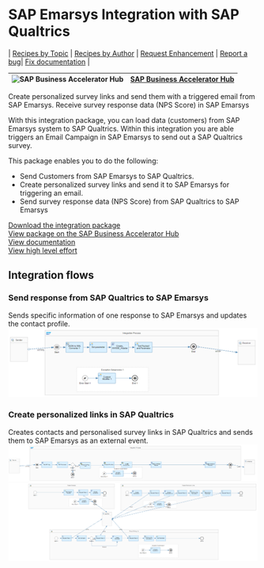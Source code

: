 # SAP Emarsys Integration with SAP Qualtrics 

\| [Recipes by Topic](../../readme.md ) \| [Recipes by Author](../../author.md ) \| [Request Enhancement](https://github.com/SAP-samples/cloud-integration-flow/issues/new?assignees=&labels=Recipe%20Fix,enhancement&template=recipe-request.md&title=Improve%20SAP%20Emarsys%20Integration%20with%20SAP%20Qualtrics) \| [Report a bug](https://github.com/SAP-samples/cloud-integration-flow/issues/new?assignees=&labels=Recipe%20Fix,bug&template=bug_report.md&title=Issue%20with%20SAP%20Emarsys%20Integration%20with%20SAP%20Qualtrics)\| [Fix documentation](https://github.com/SAP-samples/cloud-integration-flow/issues/new?assignees=&labels=Recipe%20Fix,documentation&template=bug_report.md&title=Docu%20fix%20SAP%20Emarsys%20Integration%20with%20SAP%20Qualtrics) \| 

 ![SAP Business Accelerator Hub](https://github.com/SAPAPIBusinessHub.png?size=50 ) | [SAP Business Accelerator Hub](https://api.sap.com/allcommunity) | 
 ----|----| 

Create personalized survey links and send them with a triggered email from SAP Emarsys. Receive survey response data (NPS Score) in SAP Emarsys

<p>With this integration package, you can load data (customers) from SAP Emarsys system to SAP Qualtrics. Within this integration you are able triggers an Email Campaign in SAP Emarsys to send out a SAP Qualtrics survey.</p>
<p>This package enables you to do the following:</p>
<ul>
 <li>Send Customers from SAP Emarsys to SAP Qualtrics.</li>
 <li>Create personalized survey links and send it to SAP Emarsys for triggering an email.</li>
 <li>Send survey response data (NPS Score) from SAP Qualtrics to SAP Emarsys</li>
</ul>

[Download the integration package](SAPEmarsysIntegrationwithQualtrics.zip)\
[View package on the SAP Business Accelerator Hub](https://api.sap.com/package/SAPEmarsysIntegrationwithQualtrics)\
[View documentation](CreatePersonalizedLinksInSAPQualtrics.pdf)\
[View high level effort](effort.md)
## Integration flows
### Send response from SAP Qualtrics to SAP Emarsys 
Sends specific information of one response to SAP Emarsys and updates the contact profile. \
 ![input-image](Send_response_from_SAP_Qualtrics_to_SAP_Emarsys.png)
### Create personalized links in SAP Qualtrics 
Creates contacts and personalised survey links in SAP Qualtrics and sends them to SAP Emarsys as an external event. \
 ![input-image](Create_personalized_links_in_SAP_Qualtrics1.png) \
 ![input-image](Create_personalized_links_in_SAP_Qualtrics2.png)